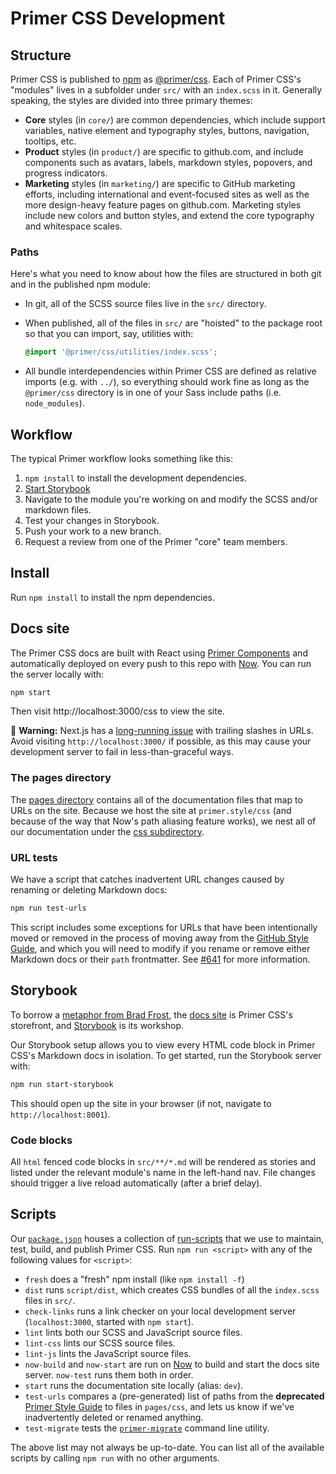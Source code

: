 # Primer CSS Development

## Structure

Primer CSS is published to [npm] as [@primer/css]. Each of Primer CSS's "modules" lives in a subfolder under `src/` with an `index.scss` in it. Generally speaking, the styles are divided into three primary themes:

- **Core** styles (in `core/`) are common dependencies, which include support variables, native element and typography styles, buttons, navigation, tooltips, etc.
- **Product** styles (in `product/`) are specific to github.com, and include components such as avatars, labels, markdown styles, popovers, and progress indicators.
- **Marketing** styles (in `marketing/`) are specific to GitHub marketing efforts, including international and event-focused sites as well as the more design-heavy feature pages on github.com. Marketing styles include new colors and button styles, and extend the core typography and whitespace scales.

### Paths

Here's what you need to know about how the files are structured in both git and in the published npm module:

- In git, all of the SCSS source files live in the `src/` directory.
- When published, all of the files in `src/` are "hoisted" to the package root so that you can import, say, utilities with:

  ```scss
  @import '@primer/css/utilities/index.scss';
  ```

- All bundle interdependencies within Primer CSS are defined as relative imports (e.g. with `../`), so everything should work fine as long as the `@primer/css` directory is in one of your Sass include paths (i.e. `node_modules`).

## Workflow

The typical Primer workflow looks something like this:

1. `npm install` to install the development dependencies.
1. [Start Storybook](#storybook)
1. Navigate to the module you're working on and modify the SCSS and/or markdown files.
1. Test your changes in Storybook.
1. Push your work to a new branch.
1. Request a review from one of the Primer "core" team members.

## Install

Run `npm install` to install the npm dependencies.

## Docs site

The Primer CSS docs are built with React using [Primer Components](https://primer.style/components) and automatically deployed on every push to this repo with [Now]. You can run the server locally with:

```sh
npm start
```

Then visit http://localhost:3000/css to view the site.

:rotating_light: **Warning:** Next.js has a [long-running issue](https://github.com/zeit/next.js/issues/1189) with trailing slashes in URLs. Avoid visiting `http://localhost:3000/` if possible, as this may cause your development server to fail in less-than-graceful ways.

### The pages directory

The [pages directory](./pages/) contains all of the documentation files that map to URLs on the site. Because we host the site at `primer.style/css` (and because of the way that Now's path aliasing feature works), we nest all of our documentation under the [css subdirectory](./pages/css).

### URL tests

We have a script that catches inadvertent URL changes caused by renaming or deleting Markdown docs:

```sh
npm run test-urls
```

This script includes some exceptions for URLs that have been intentionally moved or removed in the process of moving away from the [GitHub Style Guide](https://styleguide.github.com/primer/), and which you will need to modify if you rename or remove either Markdown docs or their `path` frontmatter. See [#641](https://github.com/primer/css/pull/641) for more information.

## Storybook

To borrow a [metaphor from Brad Frost](http://bradfrost.com/blog/post/the-workshop-and-the-storefront/), the [docs site](#docs-site) is Primer CSS's storefront, and [Storybook] is its workshop.

Our Storybook setup allows you to view every HTML code block in Primer CSS's Markdown docs in isolation. To get started, run the Storybook server with:

```sh
npm run start-storybook
```

This should open up the site in your browser (if not, navigate to `http://localhost:8001`).

### Code blocks

All `html` fenced code blocks in `src/**/*.md` will be rendered as stories and listed under the relevant module's name in the left-hand nav. File changes should trigger a live reload automatically (after a brief delay).

## Scripts

Our [`package.json`](package.json) houses a collection of [run-scripts] that we use to maintain, test, build, and publish Primer CSS. Run `npm run <script>` with any of the following values for `<script>`:

- `fresh` does a "fresh" npm install (like `npm install -f`)
- `dist` runs `script/dist`, which creates CSS bundles of all the `index.scss` files in `src/`.
- `check-links` runs a link checker on your local development server (`localhost:3000`, started with `npm start`).
- `lint` lints both our SCSS and JavaScript source files.
- `lint-css` lints our SCSS source files.
- `lint-js` lints the JavaScript source files.
- `now-build` and `now-start` are run on [Now] to build and start the docs site server. `now-test` runs them both in order.
- `start` runs the documentation site locally (alias: `dev`).
- `test-urls` compares a (pre-generated) list of paths from the **deprecated** [Primer Style Guide](https://styleguide.github.com/primer/) to files in `pages/css`, and lets us know if we've inadvertently deleted or renamed anything.
- `test-migrate` tests the [`primer-migrate`](MIGRATING.md#primer-migrate) command line utility.

The above list may not always be up-to-date. You can list all of the available scripts by calling `npm run` with no other arguments.

[@primer/css]: https://www.npmjs.com/package/@primer/css
[run-scripts]: https://docs.npmjs.com/cli/run-script
[storybook]: https://storybook.js.org/
[now]: https://zeit.co/now
[npm]: https://www.npmjs.com/
[npx]: https://www.npmjs.com/package/npx
